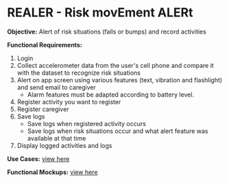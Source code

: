 # REALER - Risk movEment ALERt

<b>Objective:</b> Alert of risk situations (falls or bumps) and record activities

<b>Functional Requirements:</b>
1. Login
2. Collect accelerometer data from the user's cell phone and compare it with the dataset to recognize risk situations
3. Alert on app screen using various features (text, vibration and flashlight) and send email to caregiver
    - Alarm features must be adapted according to battery level.
4. Register activity you want to register
5. Register caregiver
6. Save logs
    - Save logs when registered activity occurs
    - Save logs when risk situations occur and what alert feature was available at that time
7. Display logged activities and logs

<b>Use Cases:</b> [view here](./Documentation/UseCases.md)

<b>Functional Mockups:</b> [view here](./Documentation/FunctionalMockups.md)
